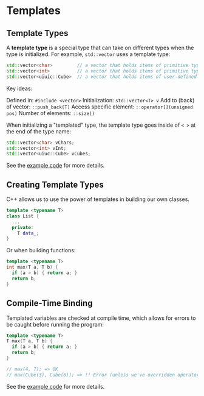 # Templates

## Template Types

A **template type** is a special type that can take on different types when the type is initialized. For example, `std::vector` uses a template type:

```c++
std::vector<char>         // a vector that holds items of primitive type char
std::vector<int>          // a vector that holds items of primitive type int
std::vector<uiuic::Cube>  // a vector that holds items of user-defined type uiuc::Cube
```

Key ideas:

Defined in: `#include <vector>`
Initialization: `std::vector<T> v`
Add to (back) of vector: `::push_back(T)`
Access specific element: `::operator[](unsigned pos)`
Number of elements: `::size()`

When initializing a "templated" type, the template type goes inside of `< >` at the end of the type name:

```c++
std::vector<char> vChars;
std::vector<int> vInt;
std::vector<uiuc::Cube> vCubes;
```

See the [example code](../../example_code/cpp-vector/) for more details.

## Creating Template Types

C++ allows us to use the power of templates in building our own classes.

```c++
template <typename T>
class List {
  ...
  private:
    T data_;
}
```

Or when building functions:

```c++
template <typename T>
int max(T a, T b) {
  if (a > b) { return a; }
  return b;
}
```

## Compile-Time Binding

Templated variables are checked at compile time, which allows for errors to be caught before running the program:

```c++
template <typename T>
T max(T a, T b) {
  if (a > b) { return a; }
  return b;
}

// max(4, 7); => OK
// max(Cube(3), Cube(6)); => !! Error (unless we've overridden operator::> in our Cube class)
```

See the [example code](../../example_code/cpp-templates/) for more details.

